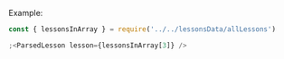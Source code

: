 Example:

```js
const { lessonsInArray } = require('../../lessonsData/allLessons')

;<ParsedLesson lesson={lessonsInArray[3]} />
```
